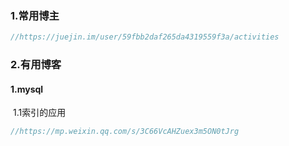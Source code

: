 ### 1.常用博主

```java
//https://juejin.im/user/59fbb2daf265da4319559f3a/activities
```

### 2.有用博客

#### 1.mysql

​	1.1索引的应用

```java
//https://mp.weixin.qq.com/s/3C66VcAHZuex3m5ON0tJrg
```

